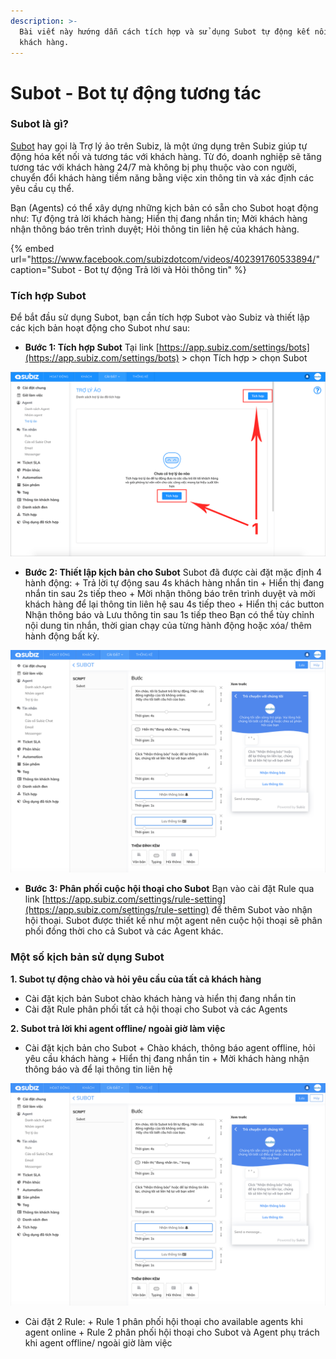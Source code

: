 ```yaml
---
description: >-
  Bài viết này hướng dẫn cách tích hợp và sử dụng Subot tự động kết nối với
  khách hàng.
---
```


# Subot - Bot tự động tương tác

### Subot là gì?

[Subot](https://app.subiz.com/settings/bots) hay gọi là Trợ lý ảo trên Subiz, là một ứng dụng trên Subiz giúp tự động hóa kết nối và tương tác với khách hàng. Từ đó, doanh nghiệp sẽ tăng tương tác với khách hàng 24/7 mà không bị phụ thuộc vào con người, chuyển đổi khách hàng tiềm năng bằng việc xin thông tin và xác định các yêu cầu cụ thể.

Bạn \(Agents\) có thể xây dựng những kịch bản có sẵn cho Subot hoạt động như: Tự động trả lời khách hàng; Hiển thị đang nhắn tin; Mời khách hàng nhận thông báo trên trình duyệt; Hỏi thông tin liên hệ của khách hàng.

{% embed url="https://www.facebook.com/subizdotcom/videos/402391760533894/" caption="Subot - Bot tự động Trả lời và Hỏi thông tin" %}

### Tích hợp Subot

Để bắt đầu sử dụng Subot, bạn cần tích hợp Subot vào Subiz và thiết lập các kịch bản hoạt động cho Subot như sau:

* **Bước 1: Tích hợp Subot**  Tại link [https://app.subiz.com/settings/bots](https://app.subiz.com/settings/bots) &gt; chọn Tích hợp &gt; chọn Subot

![T&#xED;ch h&#x1EE3;p Subot](../../.gitbook/assets/bot.gif)

* **Bước 2: Thiết lập kịch bản cho Subot** Subot đã được cài đặt mặc định 4 hành động: + Trả lời tự động sau 4s khách hàng nhắn tin + Hiển thị đang nhắn tin sau 2s tiếp theo + Mời nhận thông báo trên trình duyệt và mời khách hàng để lại thông tin liên hệ sau 4s tiếp theo + Hiển thị các button Nhận thông báo và Lưu thông tin sau 1s tiếp theo  Bạn có thể tùy chỉnh nội dung tin nhắn, thời gian chạy của từng hành động hoặc xóa/ thêm hành động bất kỳ.

![K&#x1ECB;ch b&#x1EA3;n Subiz khi agent offline](../../.gitbook/assets/screen-shot-2019-02-11-at-2.14.46-pm.png)

* **Bước 3: Phân phối cuộc hội thoại cho Subot** Bạn vào cài đặt Rule qua link [https://app.subiz.com/settings/rule-setting](https://app.subiz.com/settings/rule-setting) để thêm Subot vào nhận hội thoại.  Subot được thiết kế như một agent nên cuộc hội thoại sẽ phân phối đồng thời cho cả Subot và các Agent khác.  

### Một số kịch bản sử dụng Subot

**1. Subot tự động chào và hỏi yêu cầu của tất cả khách hàng**

* Cài đặt kịch bản Subot chào khách hàng và hiển thị đang nhắn tin
* Cài đặt Rule phân phối tất cả hội thoại cho Subot và các Agents

**2. Subot trả lời khi agent offline/ ngoài giờ làm việc**

* Cài đặt kịch bản cho Subot + Chào khách, thông báo agent offline, hỏi yêu cầu khách hàng + Hiển thị đang nhắn tin + Mời khách hàng nhận thông báo và để lại thông tin liên hệ

![K&#x1ECB;ch b&#x1EA3;n Subot khi agent offline](../../.gitbook/assets/screen-shot-2019-02-11-at-2.14.46-pm.png)

* Cài đặt 2 Rule: + Rule 1 phân phối hội thoại cho available agents khi agent online + Rule 2 phân phối hội thoại cho Subot và Agent phụ trách khi agent offline/ ngoài giờ làm việc

